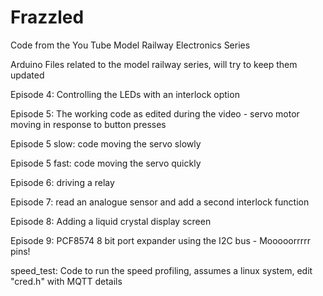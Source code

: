 # Frazzled
Code from the You Tube Model Railway Electronics Series

Arduino Files related to the model railway series, will try to keep them updated

Episode 4:         Controlling the LEDs with an interlock option

Episode 5:         The working code as edited during the video - servo motor moving in response to button presses

Episode 5 slow:    code moving the servo slowly

Episode 5 fast:    code moving the servo quickly

Episode 6:         driving a relay

Episode 7:         read an analogue sensor and add a second interlock function

Episode 8:         Adding a liquid crystal display screen

Episode 9:        PCF8574 8 bit port expander using the I2C bus - Mooooorrrrr pins!

speed_test:        Code to run the speed profiling, assumes a linux system, edit "cred.h" with MQTT details
